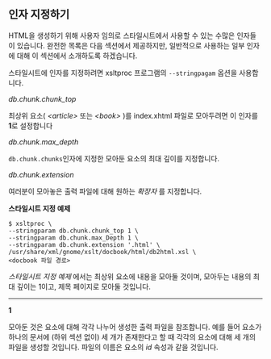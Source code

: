 ## 인자 지정하기 ##

HTML을 생성하기 위해 사용자 임의로 스타일시트에서 사용할 수 있는 수많은 인자들이 있습니다. 완전한 목록은 다음 섹션에서 제공하지만, 일반적으로 사용하는 일부 인자에 대해 이 섹션에서 소개하도록 하겠습니다.

스타일시트에 인자를 지정하려면 xsltproc 프로그램의 `--stringpagam` 옵션을 사용합니다.

*db.chunk.chunk_top*

최상위 요소( _\<article\>_  또는 _\<book\>_ )를 index.xhtml 파일로 모아두려면 이 인자를 **1**로 설정합니다

*db.chunk.max_depth* 

`db.chunk.chunks`인자에 지정한 모아둔 요소의 최대 깊이를 지정합니다.

*db.chunk.extension* 

여러분이 모아놓은 출력 파일에 대해 원하는 _확장자_ 를 지정합니다.

**스타일시트 지정 예제** 

	$ xsltproc \ 
	--stringparam db.chunk.chunk_top 1 \ 
	--stringparam db.chunk.max_Depth 1 \ 
	--stringparam db.chunk.extension '.html' \ 
	/usr/share/xml/gnome/xslt/docbook/html/db2html.xsl \ 
	<docbook 파일 경로> 


*스타일시트 지정 예제* 에서는 최상위 요소에 내용을 모아둘 것이며, 모아두는 내용의 최대 깊이는 1이고, 제목 페이지로 모아둘 것입니다.

***

**1**

모아둔 것은 요소에 대해 각각 나누어 생성한 출력 파일을 참조합니다. 예를 들어 _<sec1>_ 요소가 하나의 문서에 (하위 섹션 없이) 세 개가 존재한다고 할 때 각각의 요소에 대해 세 개의 파일을 생성할 것입니다. 파일의 이름은 요소의 _id_ 속성과 같을 것입니다.
